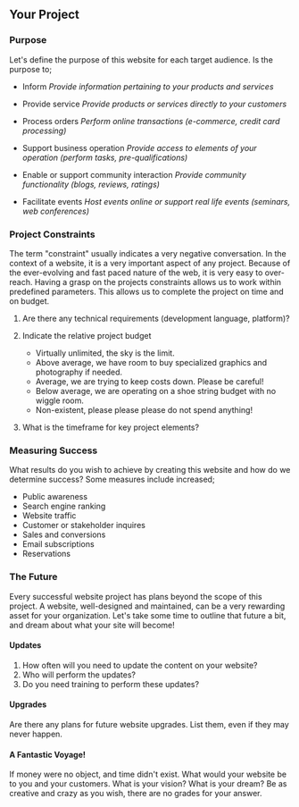 ## Your Project


### Purpose

Let's define the purpose of this website for each target audience. Is the purpose to;

* Inform
  _Provide information pertaining to your products and services_

* Provide service
  _Provide products or services directly to your customers_

* Process orders
  _Perform online transactions (e-commerce, credit card processing)_

* Support business operation
  _Provide access to elements of your operation (perform tasks, pre-qualifications)_

* Enable or support community interaction
  _Provide community functionality (blogs, reviews, ratings)_

* Facilitate events
  _Host events online or support real life events (seminars, web conferences)_


### Project Constraints

The term "constraint" usually indicates a very negative conversation. In the context of a website, it is a very important aspect of any project. Because of the ever-evolving and fast paced nature of the web, it is very easy to over-reach. Having a grasp on the projects constraints allows us to work within predefined parameters. This allows us to complete the project on time and on budget.

1. Are there any technical requirements (development language, platform)?
2. Indicate the relative project budget

    * Virtually unlimited, the sky is the limit.
    * Above average, we have room to buy specialized graphics and photography if needed.
	* Average, we are trying to keep costs down. Please be careful!
	* Below average, we are operating on a shoe string budget with no wiggle room.
	* Non-existent, please please please do not spend anything!

3. What is the timeframe for key project elements?


### Measuring Success

What results do you wish to achieve by creating this website and how do we determine success? Some measures include increased;

* Public awareness
* Search engine ranking
* Website traffic
* Customer or stakeholder inquires
* Sales and conversions
* Email subscriptions
* Reservations


### The Future

Every successful website project has plans beyond the scope of this project. A website, well-designed and maintained, can be a very rewarding asset for your organization. Let's take some time to outline that future a bit, and dream about what your site will become!

#### Updates

1. How often will you need to update the content on your website?
2. Who will perform the updates?
3. Do you need training to perform these updates?

#### Upgrades

Are there any plans for future website upgrades. List them, even if they may never happen.

#### A Fantastic Voyage!

If money were no object, and time didn't exist. What would your website be to you and your customers. What is your vision? What is your dream? Be as creative and crazy as you wish, there are no grades for your answer.
